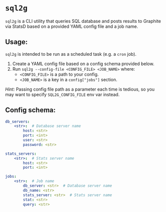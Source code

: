 # `sql2g`

`sql2g` is a CLI utility that queries SQL database and posts results to
Graphite via StatsD based on a provided YAML config file and a job name.


## Usage:
`sql2g` is intended to be run as a scheduled task (e.g. a `cron` job).

1. Create a YAML config file based on a config schema provided below.
2. Run `sql2g --config-file <CONFIG_FILE> <JOB_NAME>` where:
    - `<CONFIG_FILE>` is a path to your config.
    - `<JOB_NAME>` is a key in a `config["jobs"]` section.

_Hint:_
Passing config file path as a parameter each time is tedious, so you may want
to specify `SQL2G_CONFIG_FILE` env var instead.


## Config schema:

```yaml
db_servers:
    <str>:  # Database server name
        host: <str>
        port: <int>
        user: <str>
        password: <str>

stats_servers:
    <str>:  # Stats server name
        host: <str>
        port: <int>

jobs:
    <str>:  # Job name
        db_server: <str>  # Database server name
        db_name: <str>
        stats_server: <str>  # Stats server name
        stat: <str>
        query: <str>
```
